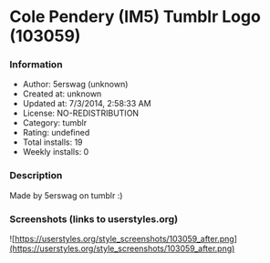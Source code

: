 # Cole Pendery (IM5) Tumblr Logo (103059)

### Information
- Author: 5erswag (unknown)
- Created at: unknown
- Updated at: 7/3/2014, 2:58:33 AM
- License: NO-REDISTRIBUTION
- Category: tumblr
- Rating: undefined
- Total installs: 19
- Weekly installs: 0


### Description
Made by 5erswag on tumblr :)


### Screenshots (links to userstyles.org)
![https://userstyles.org/style_screenshots/103059_after.png](https://userstyles.org/style_screenshots/103059_after.png)


